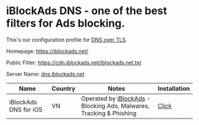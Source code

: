 # iBlockAds DNS - one of the best filters for Ads blocking.

This's our configuration profile for [DNS over TLS](https://en.wikipedia.org/wiki/DNS_over_TLS).

Homepage: https://iblockads.net/

Public Filter: https://cdn.iblockads.net/iblockads.net.txt

Server Name: [dns.iblockads.net](https://dns.iblockads.net)

| Name                      | Country | Notes                                                                                                                                   | Installation                                                                                                                                                                                                      |
|---------------------------|---------|-----------------------------------------------------------------------------------------------------------------------------------------|---------------------------------------------------------------------------------------------------------------------------------------------------------------------------------------------------------------------|
| iBlockAds DNS for iOS          | VN      | Operated by [iBlockAds](https://iblockads.net) - Blocking Ads, Malwares, Tracking & Phishing                                            | [Click](https://go.iblockads.net/dns)
